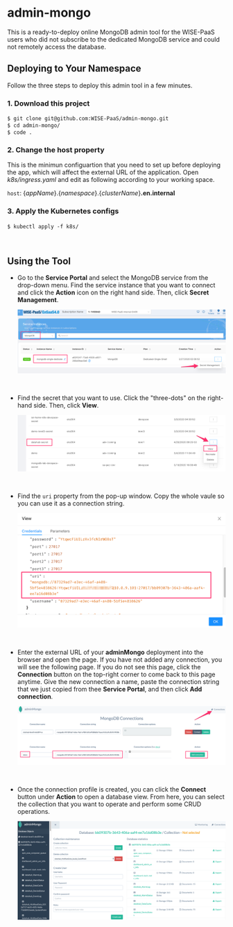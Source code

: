 # admin-mongo

This is a ready-to-deploy online MongoDB admin tool for the WISE-PaaS users who did not subscribe to the dedicated MongoDB service and could not remotely access the database.

## Deploying to Your Namespace

Follow the three steps to deploy this admin tool in a few minutes.

### 1. Download this project

```shell
$ git clone git@github.com:WISE-PaaS/admin-mongo.git
$ cd admin-mongo/
$ code .
```

### 2. Change the host property

This is the minimun configuartion that you need to set up before deploying the app, which will affect the external URL of the application. Open _k8s/ingress.yaml_ and edit as following according to your working space.

``host``: {*appName*}.{*namespace*}.{*clusterName*}**.en.internal**

### 3. Apply the Kubernetes configs

```shell
$ kubectl apply -f k8s/
```
<br>

## Using the Tool

- Go to the **Service Portal** and select the MongoDB service from the drop-down menu. Find the service instance that you want to connect and click the **Action** icon on the right hand side. Then, click **Secret Management**.

  ![service-portal](./media/service-portal.png)

<br>

- Find the secret that you want to use. Click the "three-dots" on the right-hand side. Then, click **View**.

  ![secret-management](./media/secret-management.png)

<br>

- Find the ``uri`` property from the pop-up window. Copy the whole vaule so you can use it as a connection string.

  ![view-credentials](./media/view-credentials.png)

<br>

- Enter the external URL of your **adminMongo** deployment into the browser and open the page. If you have not added any connection, you will see the following page. If you do not see this page, click the **Connection** button on the top-right corner to come back to this page anytime. Give the new connection a name, paste the connection string that we just copied from thee **Service Portal**, and then click **Add connection**. 

  ![adding-uri](./media/adding-uri.png)

<br>

- Once the connection profile is created, you can click the **Connect** button under **Action** to open a database view. From here, you can select the collection that you want to operate and perform some CRUD operations.

  ![collections-view](./media/collections-view.png)











